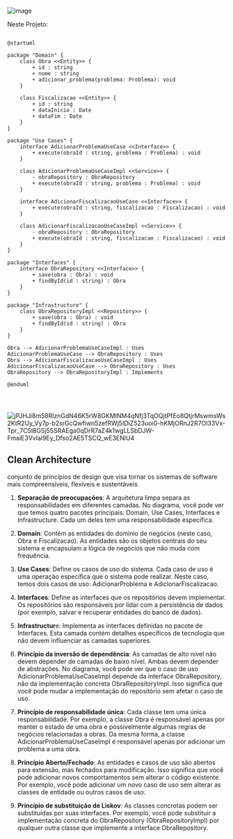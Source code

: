 ![image](https://github.com/iuryeng/CisternaGuardianPB/assets/38250160/02004395-27b5-488f-9657-44a4faa23c35)


Neste Projeto: 

```plantUML

@startuml

package "Domain" {
    class Obra <<Entity>> {
        + id : string
        + nome : string
        + adicionar_problema(problema: Problema): void
    }

    class Fiscalizacao <<Entity>> {
        + id : string
        + dataInicio : Date
        + dataFim : Date
    }
}

package "Use Cases" {
    interface AdicionarProblemaUseCase <<Interface>> {
        + execute(obraId : string, problema : Problema) : void
    }

    class AdicionarProblemaUseCaseImpl <<Service>> {
        - obraRepository : ObraRepository
        + execute(obraId : string, problema : Problema) : void
    }

    interface AdicionarFiscalizacaoUseCase <<Interface>> {
        + execute(obraId : string, fiscalizacao : Fiscalizacao) : void
    }

    class AdicionarFiscalizacaoUseCaseImpl <<Service>> {
        - obraRepository : ObraRepository
        + execute(obraId : string, fiscalizacao : Fiscalizacao) : void
    }
}

package "Interfaces" {
    interface ObraRepository <<Interface>> {
        + save(obra : Obra) : void
        + findById(id : string) : Obra
    }
}

package "Infrastructure" {
    class ObraRepositoryImpl <<Repository>> {
        + save(obra : Obra) : void
        + findById(id : string) : Obra
    }
}

Obra --> AdicionarProblemaUseCaseImpl : Uses
AdicionarProblemaUseCase --> ObraRepository : Uses
Obra --> AdicionarFiscalizacaoUseCaseImpl : Uses
AdicionarFiscalizacaoUseCase --> ObraRepository : Uses
ObraRepository --> ObraRepositoryImpl : Implements

@enduml




```



![jPJHJi8m58RlznGdN46K5rW8GKMINM4qNfj3TqOQjtPfEo8QtjrMswmsWs2KtR2Uy_Vy7p-b2srGcQwfiwn5zefRWj5IDiZ523uoi0-hKMjORnJ2R7Ol33Vx-Tpr_7C5l8GSj55SRAEga0qDrR7aZ4k1wgLLSbDJW-FmaiE3Vvlai9Ey_Dfso2AE5TSCQ_wE3ENlU4](https://github.com/iuryeng/CisternaGuardianPB/assets/38250160/8481d9a2-6a7d-4e9e-8e78-2d739f586a06)

## Clean Architecture

conjunto de princípios de design que visa tornar os sistemas de software mais compreensíveis, flexíveis e sustentáveis

1. **Separação de preocupações**: A arquitetura limpa separa as responsabilidades em diferentes camadas. No diagrama, você pode ver que temos quatro pacotes principais: Domain, Use Cases, Interfaces e Infrastructure. Cada um deles tem uma responsabilidade específica.

2. **Domain**: Contém as entidades do domínio de negócios (neste caso, Obra e Fiscalizacao). As entidades são os objetos centrais do seu sistema e encapsulam a lógica de negócios que não muda com frequência.

3. **Use Cases**: Define os casos de uso do sistema. Cada caso de uso é uma operação específica que o sistema pode realizar. Neste caso, temos dois casos de uso: AdicionarProblema e AdicionarFiscalizacao.

4. **Interfaces**: Define as interfaces que os repositórios devem implementar. Os repositórios são responsáveis por lidar com a persistência de dados (por exemplo, salvar e recuperar entidades do banco de dados).

5. **Infrastructur**e: Implementa as interfaces definidas no pacote de Interfaces. Esta camada contém detalhes específicos de tecnologia que não devem influenciar as camadas superiores.

6. **Princípio da inversão de dependência**: As camadas de alto nível não devem depender de camadas de baixo nível. Ambas devem depender de abstrações. No diagrama, você pode ver que o caso de uso AdicionarProblemaUseCaseImpl depende da interface ObraRepository, não da implementação concreta ObraRepositoryImpl. Isso significa que você pode mudar a implementação do repositório sem afetar o caso de uso.

7. **Princípio de responsabilidade única**: Cada classe tem uma única responsabilidade. Por exemplo, a classe Obra é responsável apenas por manter o estado de uma obra e possivelmente algumas regras de negócios relacionadas a obras. Da mesma forma, a classe AdicionarProblemaUseCaseImpl é responsável apenas por adicionar um problema a uma obra.

8. **Princípio Aberto/Fechado**: As entidades e casos de uso são abertos para extensão, mas fechados para modificação. Isso significa que você pode adicionar novos comportamentos sem alterar o código existente. Por exemplo, você pode adicionar um novo caso de uso sem alterar as classes de entidade ou outros casos de uso.

9. **Princípio de substituição de Liskov**: As classes concretas podem ser substituídas por suas interfaces. Por exemplo, você pode substituir a implementação concreta do ObraRepository (ObraRepositoryImpl) por qualquer outra classe que implemente a interface ObraRepository.



